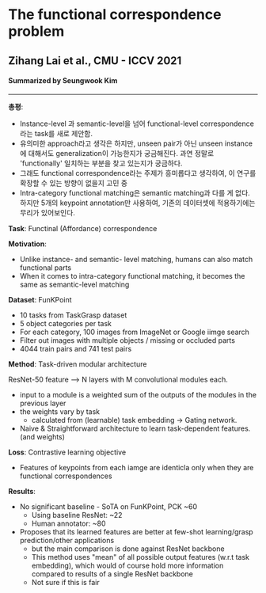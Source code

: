 # The functional correspondence problem
## Zihang Lai et al., CMU - ICCV 2021
#### Summarized by Seungwook Kim
---

**총평**:
* Instance-level 과 semantic-level을 넘어 functional-level correspondence라는 task를 새로 제안함.
* 유의미한 approach라고 생각은 하지만, unseen pair가 아닌 unseen instance에 대해서도 generalization이 가능한지가 궁금해진다. 과연 정말로 'functionally' 일치하는 부분을 찾고 있는지가 궁금하다.
* 그래도 functional correspondence라는 주제가 흥미롭다고 생각하여, 이 연구를 확장할 수 있는 방향이 없을지 고민 중
* Intra-category functional matching은 semantic matching과 다를 게 없다. 하지만 5개의 keypoint annotation만 사용하여, 기존의 데이터셋에 적용하기에는 무리가 있어보인다. 

**Task**: Functinal (Affordance) correspondence

**Motivation**:
* Unlike instance- and semantic- level matching, humans can also match functional parts
* When it comes to intra-category functional matching, it becomes the same as semantic-level matching

**Dataset**: FunKPoint
* 10 tasks from TaskGrasp dataset
* 5 object categories per task
* For each category, 100 images from ImageNet or Google iimge search
* Filter out images with multiple objects / missing or occluded parts
* 4044 train pairs and 741 test pairs

**Method**: Task-driven modular architecture

ResNet-50 feature --> N layers with M convolutional modules each.
* input to a module is a weighted sum of the outputs of the modules in the previous layer
* the weights vary by task
    * calculated from (learnable) task embedding -> Gating network.
* Naive & Straightforward architecture to learn task-dependent features. (and weights)

**Loss**: Contrastive learning objective
* Features of keypoints from each iamge are identicla only when they are functional correspondences

**Results**:
* No significant baseline - SoTA on FunKPoint, PCK ~60 
    *  Using baseline ResNet: ~22
    *  Human annotator: ~80
* Proposes that its learned features are better at few-shot learning/grasp prediction/other applications
    * but the main comparison is done against ResNet backbone
    * This method uses "mean" of all possible output features (w.r.t task embedding), which would of course hold more information compared to results of a single ResNet backbone
    * Not sure if this is fair
